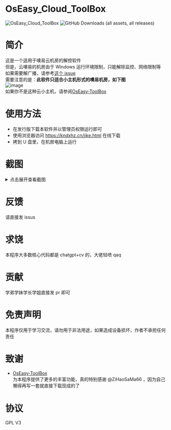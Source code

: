 # OsEasy_Cloud_ToolBox

![OsEasy_Cloud_ToolBox](https://socialify.git.ci/kndxhz/OsEasy_Cloud_ToolBox/image?description=1&descriptionEditable=%E9%80%82%E7%94%A8%E4%BA%8E%E5%99%A2%E6%98%93%E4%BA%91%E6%9C%BA%E6%88%BF%E7%9A%84%E6%9C%BA%E6%88%BF%E8%A7%A3%E6%8E%A7%E8%BD%AF%E4%BB%B6&font=Inter&forks=1&issues=1&language=1&name=1&owner=1&pattern=Plus&pulls=1&stargazers=1&theme=Auto)
![GitHub Downloads (all assets, all releases)](https://img.shields.io/github/downloads/kndxhz/OsEasy_Cloud_ToolBox/total?style=for-the-badge)

# 简介

这是一个适用于噢易云机房的解控软件</br>
但是，云噢易的机房由于 Windows 运行环境限制，只能解除监控、网络限制等</br>
如果需要解广播，请参考[这个 issue](https://github.com/ZiHaoSaMa66/OsEasy-ToolBox/issues/25#issuecomment-2461922589)</br>
需要注意的是：**此软件只适合小主机形式的噢易机房，如下图**</br>
![image](https://github.com/user-attachments/assets/d9c15c28-7d42-4d55-9765-1f9e6dc74082)</br>
如果你不是这种云小主机，请参阅[OsEasy-ToolBox](https://github.com/ZiHaoSaMa66/OsEasy-ToolBox)

# 使用方法

- 在发行版下载本软件并以管理员权限运行即可
- 使用浏览器访问 https://kndxhz.cn/jike.html 在线下载
- 拷到 U 盘里，在机房电脑上运行
# 截图

<details>
<summary>点击展开查看截图</summary>

- 程序主界面</br>![Image](https://github.com/user-attachments/assets/ab98755d-6422-4026-9eb7-e159d2055d72)
- 更多界面</br>![Image](https://github.com/user-attachments/assets/d0f80e0f-81d1-48ad-9891-1931b79260c4)

</details>

# 反馈

请直接发 issus

# 求饶

本程序大多数核心代码都是 chatgpt+cv 的，大佬轻喷 qaq</br>

# 贡献

学弟学妹学长学姐直接发 pr 即可

# 免责声明

本程序仅用于学习交流，请勿用于非法用途，如果造成设备损坏，作者不承担任何责任

# 致谢

- [OsEasy-ToolBox](https://github.com/ZiHaoSaMa66/OsEasy-ToolBox)</br>为本程序提供了更多的丰富功能，真的特别感谢 @ZiHaoSaMa66 ，因为自己懒得再写一套就直接下载现成的了

# 协议

GPL V3
